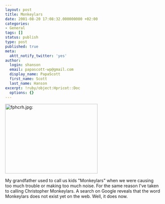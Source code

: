 ```yaml
---
layout: post
title: Monkeylars
date: 2001-08-20 17:08:32.000000000 +02:00
categories:
- General
tags: []
status: publish
type: post
published: true
meta:
  aktt_notify_twitter: 'yes'
author:
  login: shanson
  email: papascott-wp@gmail.com
  display_name: PapaScott
  first_name: Scott
  last_name: Hanson
excerpt: !ruby/object:Hpricot::Doc
  options: {}
---
```

<p><img src="https://www.papascott.de/wordpress/wp-content/uploads/2001/08/fphcrh.jpg" height="225" width="300" border="0" alt="fphcrh.jpg: " /></p>
<p>My grandfather used to call us kids "Monkeylars" when we were causing too much trouble or making too much noise. For the same reason I've taken to calling Christopher Monkeylars. A search on Google reveals that the word <a hrehttp://www.google.com/search?q=monkeylars>Monkeylars does not exist yet on the web. Well, it does now.</p>
